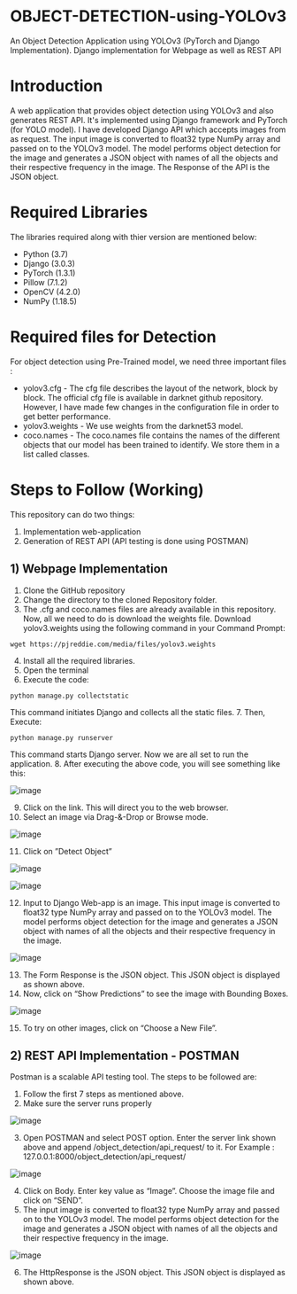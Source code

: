 # OBJECT-DETECTION-using-YOLOv3
An Object Detection Application using YOLOv3 (PyTorch and Django Implementation).
Django implementation for Webpage as well as REST API

# Introduction

A web application that provides object detection using YOLOv3 and also generates REST API. It's implemented using Django framework and PyTorch (for YOLO model).
I have developed Django API which accepts images from as request. The input image is converted to float32 type NumPy array and passed on to the YOLOv3 model. The model performs object detection for the image and generates a JSON object with names of all the objects and their respective frequency in the image. The Response of the API is the JSON object.

# Required Libraries

The libraries required along with thier version are mentioned below:
* Python  (3.7)
* Django  (3.0.3)
* PyTorch (1.3.1)
* Pillow  (7.1.2)
* OpenCV  (4.2.0)
* NumPy   (1.18.5)

# Required files for Detection

For object detection using Pre-Trained model, we need three important files :
* yolov3.cfg - The cfg file describes the layout of the network, block by block. The official cfg file is available in darknet github repository. However, I have made few changes in the configuration file in order to get better performance.
* yolov3.weights - We use weights from the darknet53 model.
* coco.names - The coco.names file contains the names of the different objects that our model has been trained to identify. We store them in a list called classes.

# Steps to Follow (Working)

This repository can do two things:
1. Implementation web-application
2. Generation of REST API (API testing is done using POSTMAN)

##	1) Webpage Implementation

1.	Clone the GitHub repository
2.  Change the directory to the cloned Repository folder.
3.	The .cfg and coco.names files are already available in this repository. Now, all we need to do is download the weights file.
Download yolov3.weights using the following command in your Command Prompt:

```wget https://pjreddie.com/media/files/yolov3.weights```
 
4.	Install all the required libraries.
5.	Open the terminal
6.	Execute the code: 

```python manage.py collectstatic```

This command initiates Django and collects all the static files.
7.	Then, Execute: 

```python manage.py runserver```

This command starts Django server. Now we are all set to run the application.
8.	After executing the above code, you will see something like this:

![image](https://user-images.githubusercontent.com/54140890/90550933-436d0a00-e1ae-11ea-9f08-bb2858a2c75b.png)

9.	Click on the link. This will direct you to the web browser. 
10.	Select an image via Drag-&-Drop or Browse mode.

![image](https://user-images.githubusercontent.com/54140890/90551081-731c1200-e1ae-11ea-98f2-5fe3f13eb1a4.png)

11.	Click on ”Detect Object”

![image](https://user-images.githubusercontent.com/54140890/90551134-84fdb500-e1ae-11ea-9e81-ada002e65738.png)

![image](https://user-images.githubusercontent.com/54140890/90551194-9c3ca280-e1ae-11ea-85b7-24f4be819454.png)

12.	Input to Django Web-app is an image. This input image is converted to float32 type NumPy array and passed on to the YOLOv3 model. The model performs object detection for the image and generates a JSON object with names of all the objects and their respective frequency in the image. 

![image](https://user-images.githubusercontent.com/54140890/90551297-bc6c6180-e1ae-11ea-8434-878ef9930da7.png)

13.	The Form Response is the JSON object. This JSON object is displayed as shown above.
14.	Now, click on “Show Predictions” to see the image with Bounding Boxes.

![image](https://user-images.githubusercontent.com/54140890/90551388-dc9c2080-e1ae-11ea-988e-cc2465cc0d49.png)
 
15.	 To try on other images, click on “Choose a New File”.


## 2) REST API Implementation - POSTMAN

Postman is a scalable API testing tool. The steps to be followed are:

1.	Follow the first 7 steps as mentioned above.
2.	Make sure the server runs properly

![image](https://user-images.githubusercontent.com/54140890/90551526-18cf8100-e1af-11ea-802c-7ee553849014.png)

3.	Open POSTMAN and select POST option. Enter the server link shown above and append /object_detection/api_request/ to it. 
For Example : 127.0.0.1:8000/object_detection/api_request/

![image](https://user-images.githubusercontent.com/54140890/90551940-b5921e80-e1af-11ea-9d8d-50d666c7983e.png)

4.	Click on Body. Enter key value as “Image”. Choose the image file and click on “SEND”.
5.	The input image is converted to float32 type NumPy array and passed on to the YOLOv3 model. The model performs object detection for the image and generates a JSON object with names of all the objects and their respective frequency in the image. 

![image](https://user-images.githubusercontent.com/54140890/90552102-f4c06f80-e1af-11ea-9890-0d24d11a2ea5.png)

6.	The HttpResponse is the JSON object. This JSON object is displayed as shown above.





